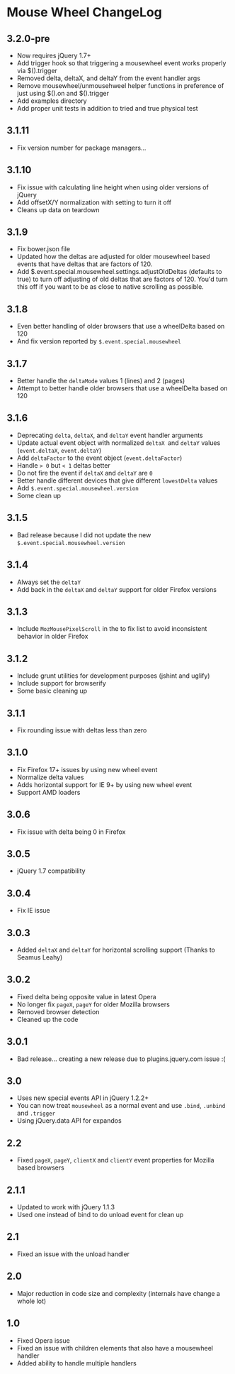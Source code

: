 # Mouse Wheel ChangeLog

## 3.2.0-pre

* Now requires jQuery 1.7+
* Add trigger hook so that triggering a mousewheel event works properly via $().trigger
* Removed delta, deltaX, and deltaY from the event handler args
* Remove mousewheel/unmousehweel helper functions in preference of just using $().on and $().trigger
* Add examples directory
* Add proper unit tests in addition to tried and true physical test

## 3.1.11

* Fix version number for package managers...

## 3.1.10

* Fix issue with calculating line height when using older versions of jQuery
* Add offsetX/Y normalization with setting to turn it off
* Cleans up data on teardown

## 3.1.9

* Fix bower.json file
* Updated how the deltas are adjusted for older mousewheel based events that have deltas that are factors of 120.
* Add $.event.special.mousewheel.settings.adjustOldDeltas (defaults to true) to turn off adjusting of old deltas that are factors of 120. You'd turn this off if you want to be as close to native scrolling as possible.

## 3.1.8

* Even better handling of older browsers that use a wheelDelta based on 120
* And fix version reported by `$.event.special.mousewheel`

## 3.1.7

* Better handle the `deltaMode` values 1 (lines) and 2 (pages)
* Attempt to better handle older browsers that use a wheelDelta based on 120

## 3.1.6

* Deprecating `delta`, `deltaX`, and `deltaY` event handler arguments
* Update actual event object with normalized `deltaX `and `deltaY` values (`event.deltaX`, `event.deltaY`)
* Add `deltaFactor` to the event object (`event.deltaFactor`)
* Handle `> 0` but `< 1` deltas better
* Do not fire the event if `deltaX` and `deltaY` are `0`
* Better handle different devices that give different `lowestDelta` values
* Add `$.event.special.mousewheel.version`
* Some clean up

## 3.1.5

* Bad release because I did not update the new `$.event.special.mousewheel.version`

## 3.1.4

* Always set the `deltaY`
* Add back in the `deltaX` and `deltaY` support for older Firefox versions

## 3.1.3

* Include `MozMousePixelScroll` in the to fix list to avoid inconsistent behavior in older Firefox

## 3.1.2

* Include grunt utilities for development purposes (jshint and uglify)
* Include support for browserify
* Some basic cleaning up

## 3.1.1

* Fix rounding issue with deltas less than zero


## 3.1.0

* Fix Firefox 17+ issues by using new wheel event
* Normalize delta values
* Adds horizontal support for IE 9+ by using new wheel event
* Support AMD loaders


## 3.0.6

* Fix issue with delta being 0 in Firefox


## 3.0.5

* jQuery 1.7 compatibility


## 3.0.4

* Fix IE issue


## 3.0.3

* Added `deltaX` and `deltaY` for horizontal scrolling support (Thanks to Seamus Leahy)


## 3.0.2

* Fixed delta being opposite value in latest Opera
* No longer fix `pageX`, `pageY` for older Mozilla browsers
* Removed browser detection
* Cleaned up the code


## 3.0.1

* Bad release... creating a new release due to plugins.jquery.com issue :(


## 3.0

* Uses new special events API in jQuery 1.2.2+
* You can now treat `mousewheel` as a normal event and use `.bind`, `.unbind` and `.trigger`
* Using jQuery.data API for expandos


## 2.2

* Fixed `pageX`, `pageY`, `clientX` and `clientY` event properties for Mozilla based browsers


## 2.1.1

* Updated to work with jQuery 1.1.3
* Used one instead of bind to do unload event for clean up


## 2.1

* Fixed an issue with the unload handler


## 2.0

* Major reduction in code size and complexity (internals have change a whole lot)


## 1.0

* Fixed Opera issue
* Fixed an issue with children elements that also have a mousewheel handler
* Added ability to handle multiple handlers
